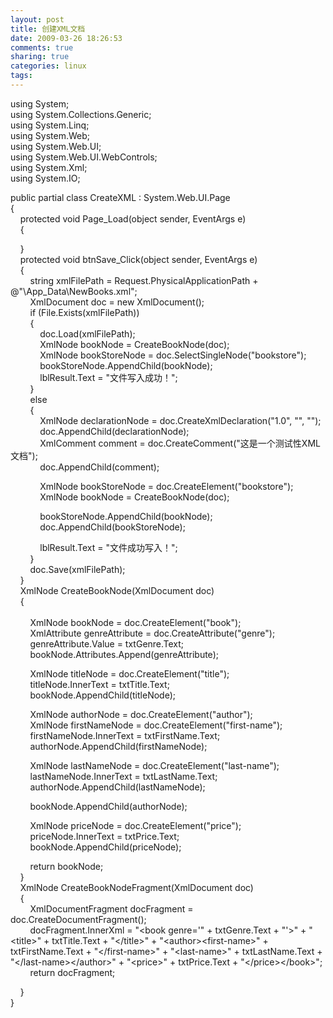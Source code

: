 ```yaml
---
layout: post
title: 创建XML文档
date: 2009-03-26 18:26:53
comments: true
sharing: true
categories: linux
tags: 
---
```


<p>
using System;<br />
using System.Collections.Generic;<br />
using System.Linq;<br />
using System.Web;<br />
using System.Web.UI;<br />
using System.Web.UI.WebControls;<br />
using System.Xml;<br />
using System.IO; 
</p>
<p>
public partial class CreateXML : System.Web.UI.Page<br />
{<br />
&nbsp;&nbsp;&nbsp; protected void Page_Load(object sender, EventArgs e)<br />
&nbsp;&nbsp;&nbsp; { 
</p>
<p>
&nbsp;&nbsp;&nbsp; }<br />
&nbsp;&nbsp;&nbsp; protected void btnSave_Click(object sender, EventArgs e)<br />
&nbsp;&nbsp;&nbsp; {<br />
&nbsp;&nbsp;&nbsp;&nbsp;&nbsp;&nbsp;&nbsp; string xmlFilePath = Request.PhysicalApplicationPath + @&quot;\App_Data\NewBooks.xml&quot;;<br />
&nbsp;&nbsp;&nbsp;&nbsp;&nbsp;&nbsp;&nbsp; XmlDocument doc = new XmlDocument();<br />
&nbsp;&nbsp;&nbsp;&nbsp;&nbsp;&nbsp;&nbsp; if (File.Exists(xmlFilePath))<br />
&nbsp;&nbsp;&nbsp;&nbsp;&nbsp;&nbsp;&nbsp; {<br />
&nbsp;&nbsp;&nbsp;&nbsp;&nbsp;&nbsp;&nbsp;&nbsp;&nbsp;&nbsp;&nbsp; doc.Load(xmlFilePath);<br />
&nbsp;&nbsp;&nbsp;&nbsp;&nbsp;&nbsp;&nbsp;&nbsp;&nbsp;&nbsp;&nbsp; XmlNode bookNode = CreateBookNode(doc);<br />
&nbsp;&nbsp;&nbsp;&nbsp;&nbsp;&nbsp;&nbsp;&nbsp;&nbsp;&nbsp;&nbsp; XmlNode bookStoreNode = doc.SelectSingleNode(&quot;bookstore&quot;);<br />
&nbsp;&nbsp;&nbsp;&nbsp;&nbsp;&nbsp;&nbsp;&nbsp;&nbsp;&nbsp;&nbsp; bookStoreNode.AppendChild(bookNode);<br />
&nbsp;&nbsp;&nbsp;&nbsp;&nbsp;&nbsp;&nbsp;&nbsp;&nbsp;&nbsp;&nbsp; lblResult.Text = &quot;文件写入成功！&quot;;<br />
&nbsp;&nbsp;&nbsp;&nbsp;&nbsp;&nbsp;&nbsp; }<br />
&nbsp;&nbsp;&nbsp;&nbsp;&nbsp;&nbsp;&nbsp; else<br />
&nbsp;&nbsp;&nbsp;&nbsp;&nbsp;&nbsp;&nbsp; {<br />
&nbsp;&nbsp;&nbsp;&nbsp;&nbsp;&nbsp;&nbsp;&nbsp;&nbsp;&nbsp;&nbsp; XmlNode declarationNode = doc.CreateXmlDeclaration(&quot;1.0&quot;, &quot;&quot;, &quot;&quot;);<br />
&nbsp;&nbsp;&nbsp;&nbsp;&nbsp;&nbsp;&nbsp;&nbsp;&nbsp;&nbsp;&nbsp; doc.AppendChild(declarationNode);<br />
&nbsp;&nbsp;&nbsp;&nbsp;&nbsp;&nbsp;&nbsp;&nbsp;&nbsp;&nbsp;&nbsp; XmlComment comment = doc.CreateComment(&quot;这是一个测试性XML文档&quot;);<br />
&nbsp;&nbsp;&nbsp;&nbsp;&nbsp;&nbsp;&nbsp;&nbsp;&nbsp;&nbsp;&nbsp; doc.AppendChild(comment); 
</p>
<p>
&nbsp;&nbsp;&nbsp;&nbsp;&nbsp;&nbsp;&nbsp;&nbsp;&nbsp;&nbsp;&nbsp; XmlNode bookStoreNode = doc.CreateElement(&quot;bookstore&quot;);<br />
&nbsp;&nbsp;&nbsp;&nbsp;&nbsp;&nbsp;&nbsp;&nbsp;&nbsp;&nbsp;&nbsp; XmlNode bookNode = CreateBookNode(doc); 
</p>
<p>
&nbsp;&nbsp;&nbsp;&nbsp;&nbsp;&nbsp;&nbsp;&nbsp;&nbsp;&nbsp;&nbsp; bookStoreNode.AppendChild(bookNode);<br />
&nbsp;&nbsp;&nbsp;&nbsp;&nbsp;&nbsp;&nbsp;&nbsp;&nbsp;&nbsp;&nbsp; doc.AppendChild(bookStoreNode); 
</p>
<p>
&nbsp;&nbsp;&nbsp;&nbsp;&nbsp;&nbsp;&nbsp;&nbsp;&nbsp;&nbsp;&nbsp; lblResult.Text = &quot;文件成功写入！&quot;;<br />
&nbsp;&nbsp;&nbsp;&nbsp;&nbsp;&nbsp;&nbsp; }<br />
&nbsp;&nbsp;&nbsp;&nbsp;&nbsp;&nbsp;&nbsp; doc.Save(xmlFilePath);<br />
&nbsp;&nbsp;&nbsp; }<br />
&nbsp;&nbsp;&nbsp; XmlNode CreateBookNode(XmlDocument doc)<br />
&nbsp;&nbsp;&nbsp; {<br />
&nbsp;&nbsp;&nbsp;&nbsp;&nbsp;&nbsp;&nbsp; <br />
&nbsp;&nbsp;&nbsp;&nbsp;&nbsp;&nbsp;&nbsp; XmlNode bookNode = doc.CreateElement(&quot;book&quot;);<br />
&nbsp;&nbsp;&nbsp;&nbsp;&nbsp;&nbsp;&nbsp; XmlAttribute genreAttribute = doc.CreateAttribute(&quot;genre&quot;);<br />
&nbsp;&nbsp;&nbsp;&nbsp;&nbsp;&nbsp;&nbsp; genreAttribute.Value = txtGenre.Text;<br />
&nbsp;&nbsp;&nbsp;&nbsp;&nbsp;&nbsp;&nbsp; bookNode.Attributes.Append(genreAttribute); 
</p>
<p>
&nbsp;&nbsp;&nbsp;&nbsp;&nbsp;&nbsp;&nbsp; XmlNode titleNode = doc.CreateElement(&quot;title&quot;);<br />
&nbsp;&nbsp;&nbsp;&nbsp;&nbsp;&nbsp;&nbsp; titleNode.InnerText = txtTitle.Text;<br />
&nbsp;&nbsp;&nbsp;&nbsp;&nbsp;&nbsp;&nbsp; bookNode.AppendChild(titleNode); 
</p>
<p>
&nbsp;&nbsp;&nbsp;&nbsp;&nbsp;&nbsp;&nbsp; XmlNode authorNode = doc.CreateElement(&quot;author&quot;);<br />
&nbsp;&nbsp;&nbsp;&nbsp;&nbsp;&nbsp;&nbsp; XmlNode firstNameNode = doc.CreateElement(&quot;first-name&quot;);<br />
&nbsp;&nbsp;&nbsp;&nbsp;&nbsp;&nbsp;&nbsp; firstNameNode.InnerText = txtFirstName.Text;<br />
&nbsp;&nbsp;&nbsp;&nbsp;&nbsp;&nbsp;&nbsp; authorNode.AppendChild(firstNameNode); 
</p>
<p>
&nbsp;&nbsp;&nbsp;&nbsp;&nbsp;&nbsp;&nbsp; XmlNode lastNameNode = doc.CreateElement(&quot;last-name&quot;);<br />
&nbsp;&nbsp;&nbsp;&nbsp;&nbsp;&nbsp;&nbsp; lastNameNode.InnerText = txtLastName.Text;<br />
&nbsp;&nbsp;&nbsp;&nbsp;&nbsp;&nbsp;&nbsp; authorNode.AppendChild(lastNameNode); 
</p>
<p>
&nbsp;&nbsp;&nbsp;&nbsp;&nbsp;&nbsp;&nbsp; bookNode.AppendChild(authorNode); 
</p>
<p>
&nbsp;&nbsp;&nbsp;&nbsp;&nbsp;&nbsp;&nbsp; XmlNode priceNode = doc.CreateElement(&quot;price&quot;);<br />
&nbsp;&nbsp;&nbsp;&nbsp;&nbsp;&nbsp;&nbsp; priceNode.InnerText = txtPrice.Text;<br />
&nbsp;&nbsp;&nbsp;&nbsp;&nbsp;&nbsp;&nbsp; bookNode.AppendChild(priceNode); 
</p>
<p>
&nbsp;&nbsp;&nbsp;&nbsp;&nbsp;&nbsp;&nbsp; return bookNode;<br />
&nbsp;&nbsp;&nbsp; }<br />
&nbsp;&nbsp;&nbsp; XmlNode CreateBookNodeFragment(XmlDocument doc)<br />
&nbsp;&nbsp;&nbsp; {<br />
&nbsp;&nbsp;&nbsp;&nbsp;&nbsp;&nbsp;&nbsp; XmlDocumentFragment docFragment = doc.CreateDocumentFragment();<br />
&nbsp;&nbsp;&nbsp;&nbsp;&nbsp;&nbsp;&nbsp; docFragment.InnerXml = &quot;&lt;book genre=&#39;&quot; + txtGenre.Text + &quot;&#39;&gt;&quot; + &quot;&lt;title&gt;&quot; + txtTitle.Text + &quot;&lt;/title&gt;&quot; + &quot;&lt;author&gt;&lt;first-name&gt;&quot; + txtFirstName.Text + &quot;&lt;/first-name&gt;&quot; + &quot;&lt;last-name&gt;&quot; + txtLastName.Text + &quot;&lt;/last-name&gt;&lt;/author&gt;&quot; + &quot;&lt;price&gt;&quot; + txtPrice.Text + &quot;&lt;/price&gt;&lt;/book&gt;&quot;;<br />
&nbsp;&nbsp;&nbsp;&nbsp;&nbsp;&nbsp;&nbsp; return docFragment; 
</p>
<p>
&nbsp;&nbsp;&nbsp; }<br />
}
</p>
